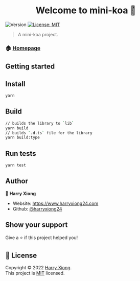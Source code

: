 <h1 align="center">Welcome to mini-koa 👋</h1>
<p>
  <img alt="Version" src="https://img.shields.io/badge/version-0.0.1-blue.svg?cacheSeconds=2592000" />
  <a href="https://github.com/HarryXiong24/mini-koa/blob/master/LICENSE" target="_blank">
    <img alt="License: MIT" src="https://img.shields.io/badge/License-MIT-yellow.svg" />
  </a>
</p>

> A mini-koa project.

### 🏠 [Homepage](https://github.com/HarryXiong24/mini-koa)

## Getting started

## Install

```sh
yarn
```

## Build

```sh
// builds the library to `lib`
yarn build
// builds `.d.ts` file for the library
yarn build:type
```

## Run tests

```sh
yarn test
```

## Author

👤 **Harry Xiong**

- Website: <https://www.harryxiong24.com>
- Github: [@harryxiong24](https://github.com/harryxiong24)

## Show your support

Give a ⭐️ if this project helped you!

## 📝 License

Copyright © 2022 [Harry Xiong](https://github.com/harryxiong24).<br />
This project is [MIT](https://github.com/HarryXiong24/mini-koa/blob/master/LICENSE) licensed.

